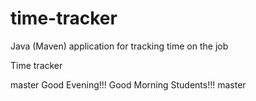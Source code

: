 # time-tracker
Java (Maven) application for tracking time on the job

Time tracker

master
Good Evening!!!
Good Morning Students!!!
master
